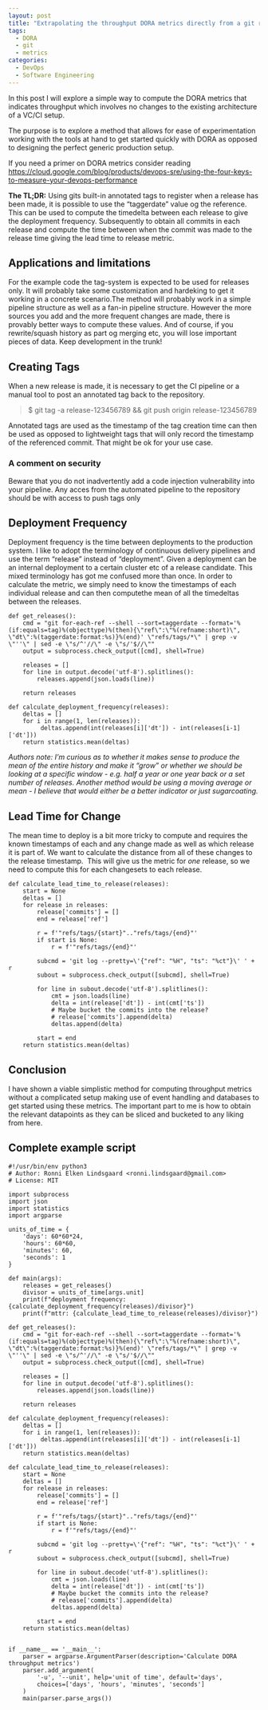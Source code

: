 ```yaml
---
layout: post
title: "Extrapolating the throughput DORA metrics directly from a git repository"
tags:
  - DORA
  - git
  - metrics
categories: 
  - DevOps 
  - Software Engineering
---
```


In this post I will explore a simple way to compute the DORA metrics that indicates throughput which involves no changes to the existing architecture of a VC/CI setup.

The purpose is to explore a method that allows for ease of experimentation working with the tools at hand to get started quickly with DORA as opposed to designing the perfect generic production setup.

If you need a primer on DORA metrics consider reading <https://cloud.google.com/blog/products/devops-sre/using-the-four-keys-to-measure-your-devops-performance>

**The TL;DR:** Using gits built-in annotated tags to register when a release has been made, it is possible to use the “taggerdate” value og the reference. This can be used to compute the timedelta between each release to give the deployment frequency. Subsequently to obtain all commits in each release and compute the time between when the commit was made to the release time giving the lead time to release metric.

## Applications and limitations

For the example code the tag-system is expected to be used for releases only. It will probably take some customization and hardeking to get it working in a concrete scenario.The method will probably work in a simple pipeline structure as well as a fan-in pipeline structure. However the more sources you add and the more frequent changes are made, there is provably better ways to compute these values.
And of course, if you rewrite/squash history as part og merging etc, you will lose important pieces of data. Keep development in the trunk!

## Creating Tags
When a new release is made, it is necessary to get the CI pipeline or a manual tool to post an annotated tag back to the repository.

> $ git tag -a release-123456789 && git push origin release-123456789

Annotated tags are used as the timestamp of the tag creation time can then be used as opposed to lightweight tags that will only record the timestamp of the referenced commit. That might be ok for your use case.

### A comment on security
Beware that you do not inadvertently add a code injection vulnerability into your pipeline. Any acces from the automated pipeline to the repository should be with access to push tags only 

## Deployment Frequency
Deployment frequency is the time between deployments to the production system. I like to adopt the terminology of continuous delivery pipelines and use the term “release” instead of “deployment”. Given a deployment can be an internal deployment to a certain cluster etc of a release candidate. This mixed terminology has got me confused more than once.
In order to calculate the metric, we simply need to know the timestamps of each individual release and can then computethe mean of all the timedeltas between the releases.

```
def get_releases():
    cmd = "git for-each-ref --shell --sort=taggerdate --format='%(if:equals=tag)%(objecttype)%(then){\"ref\":\"%(refname:short)\", \"dt\":%(taggerdate:format:%s)}%(end)' \"refs/tags/*\" | grep -v \"''\" | sed -e \"s/^'//\" -e \"s/'$//\""
    output = subprocess.check_output([cmd], shell=True)
    
    releases = []
    for line in output.decode('utf-8').splitlines():
        releases.append(json.loads(line))

    return releases

def calculate_deployment_frequency(releases):
    deltas = []
    for i in range(1, len(releases)):
         deltas.append(int(releases[i]['dt']) - int(releases[i-1]['dt']))
    return statistics.mean(deltas)

```

*Authors note: I’m curious as to whether it makes sense to produce the mean of the entire history and make it “grow” or whether we should be looking at a specific window - e.g. half a year or one year back or a set number of releases. Another method would be using a moving average or mean - I believe that would either be a better indicator or just sugarcoating.*

## Lead Time for Change
The mean time to deploy is a bit more tricky to compute and requires the known timestamps of each and any change made as well as which release it is part of. We want to calculate the distance from all of these changes to the release timestamp. 
This will give us the metric for _one_ release, so we need to compute this for each changesets to each release.

```
def calculate_lead_time_to_release(releases):
    start = None
    deltas = []
    for release in releases:
        release['commits'] = []
        end = release['ref']

        r = f'"refs/tags/{start}".."refs/tags/{end}"'
        if start is None:
            r = f'"refs/tags/{end}"'
        
        subcmd = 'git log --pretty=\'{"ref": "%H", "ts": "%ct"}\' ' + r
        subout = subprocess.check_output([subcmd], shell=True)

        for line in subout.decode('utf-8').splitlines():
            cmt = json.loads(line)
            delta = int(release['dt']) - int(cmt['ts'])
            # Maybe bucket the commits into the release?
            # release['commits'].append(delta)
            deltas.append(delta)

        start = end
    return statistics.mean(deltas)

```

## Conclusion
I have shown a viable simplistic method for computing throughput metrics without a complicated setup making use of event handling and databases to get started using these metrics. The important part to me is how to obtain the relevant datapoints as they can be sliced and bucketed to any liking from here.

## Complete example script

```
#!/usr/bin/env python3
# Author: Ronni Elken Lindsgaard <ronni.lindsgaard@gmail.com>
# License: MIT

import subprocess
import json
import statistics
import argparse

units_of_time = {
    'days': 60*60*24,
    'hours': 60*60,
    'minutes': 60,
    'seconds': 1
}

def main(args):
    releases = get_releases()
    divisor = units_of_time[args.unit]
    print(f"deployment frequency: {calculate_deployment_frequency(releases)/divisor}")
    print(f"mttr: {calculate_lead_time_to_release(releases)/divisor}")

def get_releases():
    cmd = "git for-each-ref --shell --sort=taggerdate --format='%(if:equals=tag)%(objecttype)%(then){\"ref\":\"%(refname:short)\", \"dt\":%(taggerdate:format:%s)}%(end)' \"refs/tags/*\" | grep -v \"''\" | sed -e \"s/^'//\" -e \"s/'$//\""
    output = subprocess.check_output([cmd], shell=True)
    
    releases = []
    for line in output.decode('utf-8').splitlines():
        releases.append(json.loads(line))

    return releases

def calculate_deployment_frequency(releases):
    deltas = []
    for i in range(1, len(releases)):
         deltas.append(int(releases[i]['dt']) - int(releases[i-1]['dt']))
    return statistics.mean(deltas)

def calculate_lead_time_to_release(releases):
    start = None
    deltas = []
    for release in releases:
        release['commits'] = []
        end = release['ref']

        r = f'"refs/tags/{start}".."refs/tags/{end}"'
        if start is None:
            r = f'"refs/tags/{end}"'
        
        subcmd = 'git log --pretty=\'{"ref": "%H", "ts": "%ct"}\' ' + r
        subout = subprocess.check_output([subcmd], shell=True)

        for line in subout.decode('utf-8').splitlines():
            cmt = json.loads(line)
            delta = int(release['dt']) - int(cmt['ts'])
            # Maybe bucket the commits into the release?
            # release['commits'].append(delta)
            deltas.append(delta)

        start = end
    return statistics.mean(deltas)
    

if __name__ == '__main__':
    parser = argparse.ArgumentParser(description='Calculate DORA throughput metrics')
    parser.add_argument(
        '-u', '--unit', help='unit of time', default='days',
        choices=['days', 'hours', 'minutes', 'seconds']
    )
    main(parser.parse_args())
```
